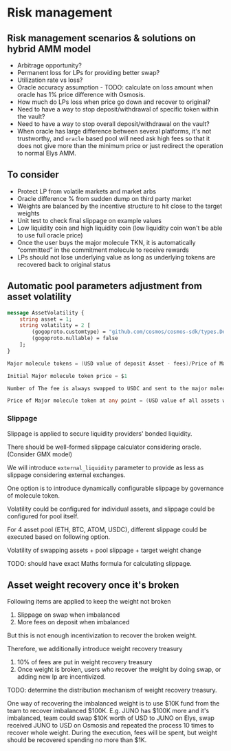 <!--
order: 6
-->

# Risk management

## Risk management scenarios & solutions on hybrid AMM model

- Arbitrage opportunity?
- Permanent loss for LPs for providing better swap?
- Utilization rate vs loss?
- Oracle accuracy assumption - TODO: calculate on loss amount when oracle has 1% price difference with Osmosis.
- How much do LPs loss when price go down and recover to original?
- Need to have a way to stop deposit/withdrawal of specific token within the vault?
- Need to have a way to stop overall deposit/withdrawal on the vault?
- When oracle has large difference between several platforms, it's not trustworthy, and `oracle` based pool will need ask high fees so that it does not give more than the minimum price or just redirect the operation to normal Elys AMM.

## To consider

- Protect LP from volatile markets and market arbs
- Oracle difference % from sudden dump on third party market
- Weights are balanced by the incentive structure to hit close to the target weights
- Unit test to check final slippage on example values
- Low liquidity coin and high liquidity coin (low liquidity coin won't be able to use full oracle price)
- Once the user buys the major molecule TKN, it is automatically “committed” in the commitment molecule to receive rewards
- LPs should not lose underlying value as long as underlying tokens are recovered back to original status

## Automatic pool parameters adjustment from asset volatility

```protobuf
message AssetVolatility {
    string asset = 1;
    string volatility = 2 [
        (gogoproto.customtype) = "github.com/cosmos/cosmos-sdk/types.Dec",
        (gogoproto.nullable) = false
    ];
}
```

```go
Major molecule tokens = (USD value of deposit Asset - fees)/Price of Major Molecule.

Initial Major molecule token price = $1

Number of The fee is always swapped to USDC and sent to the major molecule fee wallet which stores all the revenue.

Price of Major molecule token at any point = (USD value of all assets within the major molecule +/- Perpetual Gains/Losses)/circulating supply of Major Molecule Tokens
```

### Slippage

Slippage is applied to secure liquidity providers' bonded liquidity.

There should be well-formed slippage calculator considering oracle. (Consider GMX model)

We will introduce `external_liquidity` parameter to provide as less as slippage considering external exchanges.

One option is to introduce dynamically configurable slippage by governance of molecule token.

Volatility could be configured for individual assets, and slippage could be configured for pool itself.

For 4 asset pool (ETH, BTC, ATOM, USDC), different slippage could be executed based on following option.

Volatility of swapping assets + pool slippage + target weight change

TODO: should have exact Maths formula for calculating slippage.

## Asset weight recovery once it's broken

Following items are applied to keep the weight not broken

1. Slippage on swap when imbalanced
2. More fees on deposit when imbalanced

But this is not enough incentivization to recover the broken weight.

Therefore, we additionally introduce weight recovery treasury

1. 10% of fees are put in weight recovery treasury
2. Once weight is broken, users who recover the weight by doing swap, or adding new lp are incentivized.

TODO: determine the distribution mechanism of weight recovery treasury.

One way of recovering the imbalanced weight is to use $10K fund from the team to recover imbalanced $100K.
E.g. JUNO has $100K more and it's imbalanced, team could swap $10K worth of USD to JUNO on Elys, swap received JUNO to USD on Osmosis and repeated the process 10 times to recover whole weight.
During the execution, fees will be spent, but weight should be recovered spending no more than $1K.
